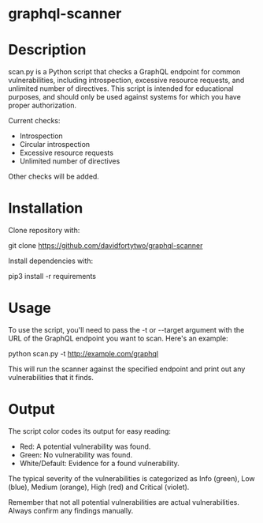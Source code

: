 # graphql-scanner

# Description

scan.py is a Python script that checks a GraphQL endpoint for common vulnerabilities, including introspection, excessive resource requests, and unlimited number of directives. This script is intended for educational purposes, and should only be used against systems for which you have proper authorization.

Current checks:
* Introspection 
* Circular introspection
* Excessive resource requests
* Unlimited number of directives

Other checks will be added.

# Installation 

Clone repository with:

  git clone https://github.com/davidfortytwo/graphql-scanner

Install dependencies with:

  pip3 install -r requirements

# Usage

To use the script, you'll need to pass the -t or --target argument with the URL of the GraphQL endpoint you want to scan. Here's an example:

  python scan.py -t http://example.com/graphql

This will run the scanner against the specified endpoint and print out any vulnerabilities that it finds.

# Output

The script color codes its output for easy reading:

- Red: A potential vulnerability was found.
- Green: No vulnerability was found.
- White/Default: Evidence for a found vulnerability.

The typical severity of the vulnerabilities is categorized as Info (green), Low (blue), Medium (orange), High (red) and Critical (violet).

Remember that not all potential vulnerabilities are actual vulnerabilities. Always confirm any findings manually.
